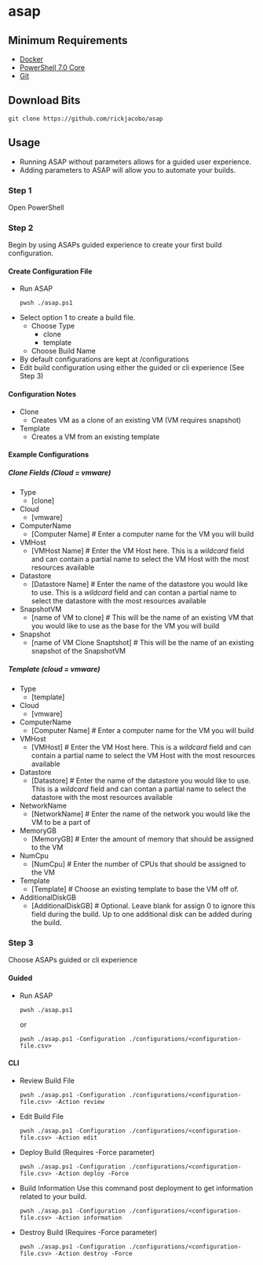 # asap

## Minimum Requirements
* [Docker](https://www.docker.com/get-started)
* [PowerShell 7.0 Core](https://github.com/PowerShell/PowerShell)
* [Git](https://git-scm.com/downloads)

## Download Bits
````
git clone https://github.com/rickjacobo/asap
````


## Usage
* Running ASAP without parameters allows for a guided user experience. 
* Adding parameters to ASAP will allow you to automate your builds.

### Step 1
Open PowerShell

### Step 2 
Begin by using ASAPs guided experience to create your first build configuration.
#### Create Configuration File
* Run ASAP
    ````
    pwsh ./asap.ps1
    ````
* Select option 1 to create a build file.
    * Choose Type
        * clone
        * template
    * Choose Build Name
* By default configurations are kept at <path to asap directory>/configurations
* Edit build configuration using either the guided or cli experience (See Step 3)

#### Configuration Notes
* Clone
    * Creates VM as a clone of an existing VM (VM requires snapshot)
* Template
    * Creates a VM from an existing template
#### Example Configurations
##### Clone Fields (Cloud = vmware)
* Type
    * [clone]
* Cloud
    * [vmware]
* ComputerName
    * [Computer Name] # Enter a computer name for the VM you will build
* VMHost
    * [VMHost Name] # Enter the VM Host here. This is a *wildcard* field and can contain a partial name to select the VM Host with the most resources available 
* Datastore
    * [Datastore Name] # Enter the name of the datastore you would like to use. This is a *wildcard* field and can contan a partial name to select the datastore with the most resources available
* SnapshotVM
    * [name of VM to clone] # This will be the name of an existing VM that you would like to use as the base for the VM you will build
* Snapshot
    * [name of VM Clone Snaptshot] # This will be the name of an existing snapshot of the SnapshotVM

##### Template (cloud = vmware)
* Type
    * [template]
* Cloud
    * [vmware]
* ComputerName
    * [Computer Name] # Enter a computer name for the VM you will build
* VMHost
    * [VMHost] # Enter the VM Host here. This is a *wildcard* field and can contain a partial name to select the VM Host with the most resources available 
* Datastore 
    * [Datastore] # Enter the name of the datastore you would like to use. This is a *wildcard* field and can contan a partial name to select the datastore with the most resources available
* NetworkName
    * [NetworkName] # Enter the name of the network you would like the VM to be a part of
* MemoryGB
    * [MemoryGB] # Enter the amount of memory that should be assigned to the VM
* NumCpu
    * [NumCpu] # Enter the number of CPUs that should be assigned to the VM
* Template
    * [Template] # Choose an existing template to base the VM off of.
* AdditionalDiskGB
    * [AdditionalDiskGB] # Optional. Leave blank for assign 0 to ignore this field during the build. Up to one additional disk can be added during the build.

### Step 3
Choose ASAPs guided or cli experience
#### Guided
* Run ASAP
    ````
    pwsh ./asap.ps1
    ````
    or 
    ````
    pwsh ./asap.ps1 -Configuration ./configurations/<configuration-file.csv>
    ````


#### CLI
* Review Build File
    ````
    pwsh ./asap.ps1 -Configuration ./configurations/<configuration-file.csv> -Action review
    ````
* Edit Build File
    ````
    pwsh ./asap.ps1 -Configuration ./configurations/<configuration-file.csv> -Action edit
    ````
* Deploy Build (Requires -Force parameter)
    ````
    pwsh ./asap.ps1 -Configuration ./configurations/<configuration-file.csv> -Action deploy -Force
    ````
* Build Information
Use this command post deployment to get information related to your build.
    ````
    pwsh ./asap.ps1 -Configuration ./configurations/<configuration-file.csv> -Action information
    ````
* Destroy Build (Requires -Force parameter)
    ````
    pwsh ./asap.ps1 -Configuration ./configurations/<configuration-file.csv> -Action destroy -Force
    ````

